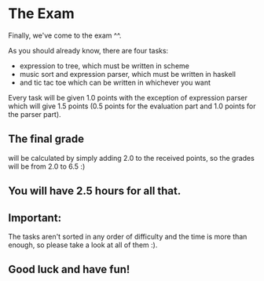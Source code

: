 The Exam
=============

Finally, we've come to the exam ^^.

As you should already know, there are four tasks:
* expression to tree, which must be written in scheme
* music sort and expression parser, which must be written in haskell
* and tic tac toe which can be written in whichever you want

Every task will be given 1.0 points with the exception
of expression parser which will give 1.5 points
(0.5 points for the evaluation part and 1.0 points for
the parser part).

The final grade
----------------
will be calculated by simply adding 2.0 to the received points,
so the grades will be from 2.0 to 6.5 :)

You will have 2.5 hours for all that.
--------------------------------

Important:
---------------
The tasks aren't sorted in any order of difficulty and the time is more than enough, so please take a look at all of them :).

Good luck and have fun!
-------------------------
